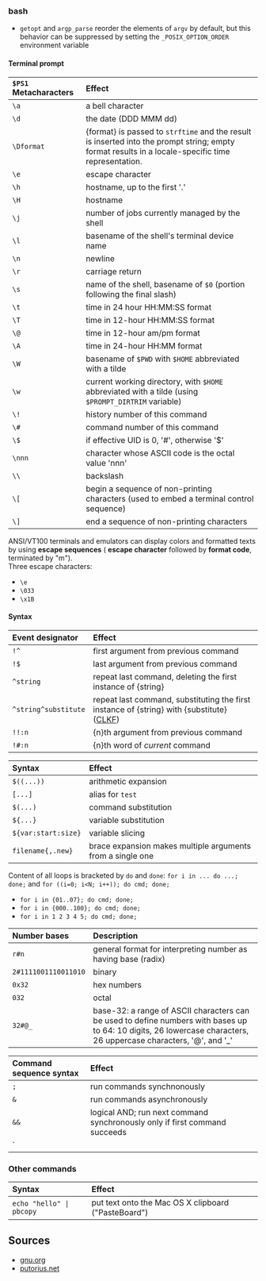 ### bash
- `getopt` and `argp_parse` reorder the elements of `argv` by default, but this behavior can be suppressed by setting the `_POSIX_OPTION_ORDER` environment variable
#### Terminal prompt

`$PS1` Metacharacters   | Effect
:---                    | :---
`\a`                    | a bell character
`\d`                    | the date (DDD MMM dd)
`\Dformat`              | {format} is passed to `strftime` and the result is inserted into the prompt string; empty format results in a locale-specific time representation.
`\e`                    | escape character
`\h`                    | hostname, up to the first '.'
`\H`                    | hostname
`\j`                    | number of jobs currently managed by the shell
`\l`                    | basename of the shell's terminal device name
`\n`                    | newline
`\r`                    | carriage return
`\s`                    | name of the shell, basename of `$0` (portion following the final slash)
`\t`                    | time in 24 hour HH:MM:SS format
`\T`                    | time in 12-hour HH:MM:SS format
`\@`                    | time in 12-hour am/pm format
`\A`                    | time in 24-hour HH:MM format
`\W`                    | basename of `$PWD` with `$HOME` abbreviated with a tilde
`\w`                    | current working directory, with `$HOME` abbreviated with a tilde (using `$PROMPT_DIRTRIM` variable)
`\!`                    | history number of this command
`\#`                    | command number of this command
`\$`                    | if effective UID is 0, '#', otherwise '$'
`\nnn`                  | character whose ASCII code is the octal value 'nnn'
`\\`                    | backslash
`\[`                    | begin a sequence of non-printing characters (used to embed a terminal control sequence)
`\]`                    | end a sequence of non-printing characters

ANSI/VT100 terminals and emulators can display colors and formatted texts by using __escape sequences__ ( __escape character__ followed by __format code__, terminated by "m").\
Three escape characters:
  - `\e` 
  - `\033`
  - `\x1B`

#### Syntax

Event designator        | Effect
:---                    | :---
`!^`                    | first argument from previous command 
`!$`                    | last argument from previous command 
`^string`               | repeat last command, deleting the first instance of {string} 
`^string^substitute`    | repeat last command, substituting the first instance of {string} with {substitute} ([CLKF](https://github.com/jasper-zanjani/notes/blob/master/sources.md))
`!!:n`                  | {n}th argument from previous command 
`!#:n`                  | {n}th word of _current_ command

Syntax                  | Effect
:---                    | :---
`$((...))`              | arithmetic expansion
`[...]`                 | alias for `test`
`$(...)`                | command substitution
`${...}`                | variable substitution
`${var:start:size}`     | variable slicing
`filename{,.new}`       | brace expansion makes multiple arguments from a single one

Content of all loops is bracketed by `do` and `done`: `for i in ... do ...; done;` and `for ((i=0; i<N; i++)); do cmd; done;`
  - `for i in {01..07}; do cmd; done;`
  - `for i in {000..100}; do cmd; done;`
  - `for i in 1 2 3 4 5; do cmd; done;`

Number bases            | Description
:---                    | :---
`r#n`                   | general format for interpreting number <n> as having base (radix) <r>
`2#1111001110011010`    | binary 
`0x32`                  | hex numbers 
`032`                   | octal 
`32#@_`                 | base-32: a range of ASCII characters can be used to define numbers with bases up to 64: 10 digits, 26 lowercase characters, 26 uppercase characters, '@', and '_' 

Command sequence syntax | Effect
:---                    | :---
`;`   | run commands synchnonously
`&`   | run commands asynchronously
`&&`  | logical AND; run next command synchronously only if first command succeeds
`||`  | logical OR; run next command synchronously only if first command fails

### Other commands

Syntax                  | Effect
:---                    | :---
`echo "hello" \| pbcopy`| put text onto the Mac OS X clipboard ("PasteBoard") 

## Sources
  - [gnu.org](https://www.gnu.org/software/libc/manual/html_node/Argument-Syntax.html)
  - [putorius.net](https://www.putorius.net/bash-using-control-operators.html)

